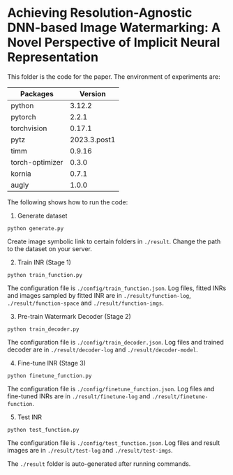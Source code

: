 # Achieving Resolution-Agnostic DNN-based Image Watermarking: A Novel Perspective of Implicit Neural Representation

This folder is the code for the paper. The environment of experiments are:

| Packages        | Version      |
| --------------- | ------------ |
| python          | 3.12.2       |
| pytorch         | 2.2.1        |
| torchvision     | 0.17.1       |
| pytz            | 2023.3.post1 |
| timm            | 0.9.16       |
| torch-optimizer | 0.3.0        |
| kornia          | 0.7.1        |
| augly           | 1.0.0        |


The following shows how to run the code:

1. Generate dataset

```
python generate.py
```

Create image symbolic link to certain folders in `./result`. Change the path to the dataset on your server.

2. Train INR (Stage 1)

```
python train_function.py
```

The configuration file is `./config/train_function.json`. Log files, fitted INRs and images sampled by fitted INR are in `./result/function-log`, `./result/function-space` and `./result/function-imgs`.

3. Pre-train Watermark Decoder (Stage 2)

```
python train_decoder.py
```

The configuration file is `./config/train_decoder.json`. Log files and trained decoder are in `./result/decoder-log` and `./result/decoder-model`.

4. Fine-tune INR (Stage 3)

```
python finetune_function.py
```

The configuration file is `./config/finetune_function.json`. Log files and fine-tuned INRs are in `./result/finetune-log` and `./result/finetune-function`.

5. Test INR

```
python test_function.py
```

The configuration file is `./config/test_function.json`. Log files and result images are in `./result/test-log` and `./result/test-imgs`.

The `./result` folder is auto-generated after running commands.

